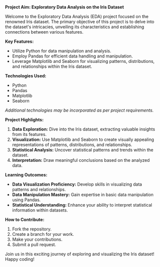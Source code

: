 
**Project Aim: Exploratory Data Analysis on the Iris Dataset**

Welcome to the Exploratory Data Analysis (EDA) project focused on the renowned Iris dataset. The primary objective of this project is to delve into the dataset's intricacies, unveiling its characteristics and establishing connections between various features.

**Key Features:**
- Utilize Python for data manipulation and analysis.
- Employ Pandas for efficient data handling and manipulation.
- Leverage Matplotlib and Seaborn for visualizing patterns, distributions, and relationships within the Iris dataset.

**Technologies Used:**
- Python
- Pandas
- Matplotlib
- Seaborn

*Additional technologies may be incorporated as per project requirements.*

**Project Highlights:**
1. **Data Exploration:** Dive into the Iris dataset, extracting valuable insights from its features.
2. **Visualization:** Use Matplotlib and Seaborn to create visually appealing representations of patterns, distributions, and relationships.
3. **Statistical Analysis:** Uncover statistical patterns and trends within the dataset.
4. **Interpretation:** Draw meaningful conclusions based on the analyzed data.

**Learning Outcomes:**
- **Data Visualization Proficiency:** Develop skills in visualizing data patterns and relationships.
- **Data Manipulation Mastery:** Gain expertise in basic data manipulation using Pandas.
- **Statistical Understanding:** Enhance your ability to interpret statistical information within datasets.

**How to Contribute:**
1. Fork the repository.
2. Create a branch for your work.
3. Make your contributions.
4. Submit a pull request.

Join us in this exciting journey of exploring and visualizing the Iris dataset! Happy coding!
